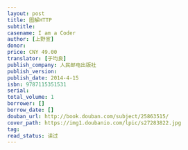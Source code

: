 ```yaml
---
layout: post
title: 图解HTTP
subtitle: 
casename: I am a Coder
author: [上野宣]
donor: 
price: CNY 49.00
translator: [于均良]
publish_company: 人民邮电出版社
publish_version: 
publish_date: 2014-4-15
isbn: 9787115351531
serial: 
total_volume: 1
borrower: []
borrow_date: []
douban_url: http://book.douban.com/subject/25863515/
cover_path: https://img1.doubanio.com/lpic/s27283822.jpg
tag: 
read_status: 读过
---
```

